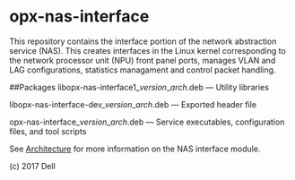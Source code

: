 # opx-nas-interface
This repository contains the interface portion of the network abstraction service (NAS). This creates interfaces in the Linux kernel corresponding to the network processor unit (NPU) front panel ports, manages VLAN and LAG configurations, statistics managament and control packet handling.

##Packages
libopx-nas-interface1\_*version*\_*arch*.deb — Utility libraries  

libopx-nas-interface-dev\_*version*\_*arch*.deb — Exported header file  

opx-nas-interface\_*version*\_*arch*.deb — Service executables, configuration files, and tool scripts 

See [Architecture](https://github.com/open-switch/opx-docs/wiki/Architecture) for more information on the NAS interface module.

(c) 2017 Dell
